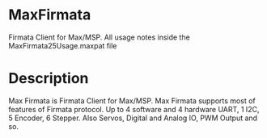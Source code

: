 # MaxFirmata
Firmata Client for Max/MSP.
All usage notes inside the MaxFirmata25Usage.maxpat file
# Description
Max Firmata is Firmata Client for Max/MSP. Max Firmata supports most of features of Firmata protocol. Up to 4 software and 4 hardware UART, 1 I2C, 5 Encoder, 6 Stepper. Also Servos, Digital and Analog IO, PWM Output and so.
